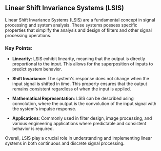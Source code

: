 ## Linear Shift Invariance Systems (LSIS)

Linear Shift Invariance Systems (LSIS) are a fundamental concept in signal processing and system analysis. These systems possess specific properties that simplify the analysis and design of filters and other signal processing operations.

### Key Points:
- **Linearity**: LSIS exhibit linearity, meaning that the output is directly proportional to the input. This allows for the superposition of inputs to predict system behavior.

- **Shift Invariance**: The system's response does not change when the input signal is shifted in time. This property ensures that the output remains consistent regardless of when the input is applied.

- **Mathematical Representation**: LSIS can be described using convolution, where the output is the convolution of the input signal with the system's impulse response.

- **Applications**: Commonly used in filter design, image processing, and various engineering applications where predictable and consistent behavior is required.

Overall, LSIS play a crucial role in understanding and implementing linear systems in both continuous and discrete signal processing.
